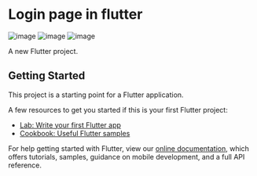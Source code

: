 # Login page in flutter 

![image](https://user-images.githubusercontent.com/76565329/124399884-dfcfca80-dcf4-11eb-9a62-74df30ac4ec0.png)
![image](https://user-images.githubusercontent.com/76565329/124399891-f7a74e80-dcf4-11eb-8803-a9c5660a2a0f.png)
![image](https://user-images.githubusercontent.com/76565329/124399941-553b9b00-dcf5-11eb-986b-22bb930510c2.png)


A new Flutter project.

## Getting Started

This project is a starting point for a Flutter application.

A few resources to get you started if this is your first Flutter project:

- [Lab: Write your first Flutter app](https://flutter.dev/docs/get-started/codelab)
- [Cookbook: Useful Flutter samples](https://flutter.dev/docs/cookbook)

For help getting started with Flutter, view our
[online documentation](https://flutter.dev/docs), which offers tutorials,
samples, guidance on mobile development, and a full API reference.
